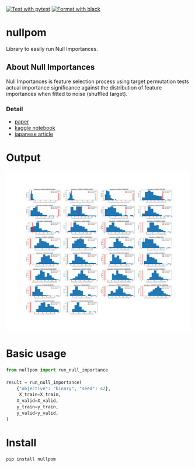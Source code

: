 [![Test with pytest](https://github.com/tenajima/nullpom/actions/workflows/pytest.yml/badge.svg)](https://github.com/tenajima/nullpom/actions/workflows/pytest.yml)
[![Format with black](https://github.com/tenajima/nullpom/actions/workflows/black.yml/badge.svg)](https://github.com/tenajima/nullpom/actions/workflows/black.yml)

# nullpom

Library to easily run Null Importances.

## About Null Importances

Null Importances is feature selection process using target permutation tests actual importance significance against the distribution of feature importances when fitted to noise (shuffled target).

### Detail
- [paper](https://academic.oup.com/bioinformatics/article/26/10/1340/193348)
- [kaggle notebook](https://www.kaggle.com/ogrellier/feature-selection-with-null-importances)
- [japanese article](https://qiita.com/trapi/items/1d6ede5d492d1a9dc3c9)

# Output
![output](https://raw.githubusercontent.com/tenajima/nullpom/main/img/distribution_of_importance.png)

# Basic usage

```python
from nullpom import run_null_importance

result = run_null_importance(
    {"objective": "binary", "seed": 42},
     X_train=X_train,
    X_valid=X_valid,
    y_train=y_train,
    y_valid=y_valid,
)
```

# Install
```sh
pip install nullpom
```
